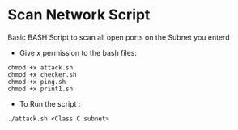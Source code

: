 # Scan Network Script
Basic BASH Script to scan all open ports on the Subnet you enterd


- Give x permission to the bash files:
````
chmod +x attack.sh
chmod +x checker.sh
chmod +x ping.sh
chmod +x print1.sh
````
- To Run the script :
````
./attack.sh <Class C subnet>
````
 

